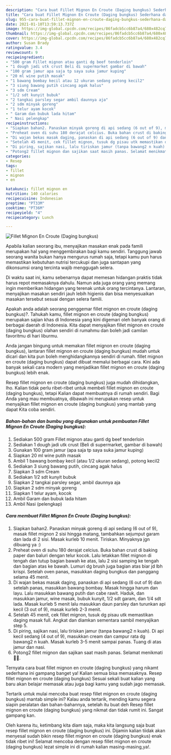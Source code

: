 ```yaml
---
description: "Cara buat Fillet Mignon En Croute (Daging bungkus) Sederhana dan Mudah Dibuat"
title: "Cara buat Fillet Mignon En Croute (Daging bungkus) Sederhana dan Mudah Dibuat"
slug: 955-cara-buat-fillet-mignon-en-croute-daging-bungkus-sederhana-dan-mudah-dibuat
date: 2021-01-10T13:59:13.737Z
image: https://img-global.cpcdn.com/recipes/86fadcb5cc6b87a4/680x482cq70/fillet-mignon-en-croute-daging-bungkus-foto-resep-utama.jpg
thumbnail: https://img-global.cpcdn.com/recipes/86fadcb5cc6b87a4/680x482cq70/fillet-mignon-en-croute-daging-bungkus-foto-resep-utama.jpg
cover: https://img-global.cpcdn.com/recipes/86fadcb5cc6b87a4/680x482cq70/fillet-mignon-en-croute-daging-bungkus-foto-resep-utama.jpg
author: Susan Brady
ratingvalue: 3.4
reviewcount: 9
recipeingredient:
- "500 gram Fillet mignon atau ganti dg beef tenderloin"
- "1 dough jadi utk crust Beli di supermarket gambar di bawah"
- "100 gram jamur apa saja tp saya suka jamur kuping"
- "20 ml wine putih masak"
- "1 bawang bombay kecil atau 12 ukuran sedang potong kecil2"
- "3 siung bawang putih cincang agak halus"
- "3 sdm Cream"
- "1/2 sdt kunyit bubuk"
- "2 tangkai parsley segar ambil daunnya aja"
- "2 sdm minyak goreng"
- "1 telur ayam kocok"
- " Garam dan bubuk lada hitam"
- " Nasi pelengkap"
recipeinstructions:
- "Siapkan bahan2. Panaskan minyak goreng di api sedang (6 out of 9), masak fillet mignon 2 sisi hingga matang, tambahkan sejumput garam dan lada di 2 sisi. Masak kurleb 10 menit. Tiriskan. Minyaknya jgn dibuang ya :)"
- "Preheat oven di suhu 180 derajat celcius. Buka bahan crust di baking paper dan baluri dengan telur kocok. Lalu letakkan fillet mignon di tengah dan tutup bagian bawah ke atas, lalu 2 sisi samping ke tengah dan bagian atas ke bawah. Lumuri dg brush juga bagian atas biar jd lbh krispi. Setelah oven panas, masukkan daging bungkus dan panggang selama 45 menit."
- "Di wajan bekas masak daging, panaskan di api sedang (6 out of 9) dan setelah panas, masukkan bawang bombay. Masak hingga harum dan layu. Lalu masukkan bawang putih dan cabe rawit. Haduk, dan masukkan jamur, wine masak, bubuk kunyit, 1/2 sdt garam, dan 1/4 sdt lada. Masak kurleb 5 menit lalu masukkan daun parsley dan turunkan api kecil (3 out of 9), masak kurleb 2-3 menit."
- "Setelah 45 menit, cek fillet mignon, tusuk dg pisau utk memastikan daging masak full. Angkat dan diamkan sementara sambil menyajikan step 5."
- "Di piring, sajikan nasi, lalu tiriskan jamur (tanpa bawang2 n kuah). Di api kecil sedang (4 out of 9), masukkan cream dan campur rata dg bawang2 n kuah. Masak kurleb 3-5 menit sampai panas. Tuang di atas jamur dan nasi."
- "Potong2 fillet mignon dan sajikan saat masih panas. Selamat menikmati 🤗🍴."
categories:
- Resep
tags:
- fillet
- mignon
- en

katakunci: fillet mignon en 
nutrition: 140 calories
recipecuisine: Indonesian
preptime: "PT33M"
cooktime: "PT36M"
recipeyield: "4"
recipecategory: Lunch

---
```



![Fillet Mignon En Croute (Daging bungkus)](https://img-global.cpcdn.com/recipes/86fadcb5cc6b87a4/680x482cq70/fillet-mignon-en-croute-daging-bungkus-foto-resep-utama.jpg)

Apabila kalian seorang ibu, menyajikan masakan enak pada famili merupakan hal yang menggembirakan bagi kamu sendiri. Tanggung jawab seorang  wanita bukan hanya mengurus rumah saja, tetapi kamu pun harus memastikan kebutuhan nutrisi tercukupi dan juga santapan yang dikonsumsi orang tercinta wajib menggugah selera.

Di waktu  saat ini, kamu sebenarnya dapat memesan hidangan praktis tidak harus repot memasaknya dahulu. Namun ada juga orang yang memang ingin memberikan hidangan yang terenak untuk orang tercintanya. Lantaran, menyajikan masakan sendiri jauh lebih higienis dan bisa menyesuaikan masakan tersebut sesuai dengan selera famili. 



Apakah anda adalah seorang penggemar fillet mignon en croute (daging bungkus)?. Tahukah kamu, fillet mignon en croute (daging bungkus) merupakan sajian khas di Indonesia yang kini digemari oleh banyak orang di berbagai daerah di Indonesia. Kita dapat menyajikan fillet mignon en croute (daging bungkus) olahan sendiri di rumahmu dan boleh jadi camilan favoritmu di hari liburmu.

Anda jangan bingung untuk memakan fillet mignon en croute (daging bungkus), lantaran fillet mignon en croute (daging bungkus) mudah untuk dicari dan kita pun boleh menghidangkannya sendiri di rumah. fillet mignon en croute (daging bungkus) dapat dibuat memalui berbagai cara. Kini ada banyak sekali cara modern yang menjadikan fillet mignon en croute (daging bungkus) lebih enak.

Resep fillet mignon en croute (daging bungkus) juga mudah dihidangkan, lho. Kalian tidak perlu ribet-ribet untuk membeli fillet mignon en croute (daging bungkus), tetapi Kalian dapat membuatnya di rumah sendiri. Bagi Anda yang mau membuatnya, dibawah ini merupakan resep untuk menyajikan fillet mignon en croute (daging bungkus) yang mantab yang dapat Kita coba sendiri.

<!--inarticleads1-->

##### Bahan-bahan dan bumbu yang digunakan untuk pembuatan Fillet Mignon En Croute (Daging bungkus):

1. Sediakan 500 gram Fillet mignon atau ganti dg beef tenderloin
1. Sediakan 1 dough jadi utk crust (Beli di supermarket, gambar di bawah)
1. Gunakan 100 gram jamur (apa saja tp saya suka jamur kuping)
1. Siapkan 20 ml wine putih masak
1. Ambil 1 bawang bombay kecil (atau 1/2 ukuran sedang), potong kecil2
1. Sediakan 3 siung bawang putih, cincang agak halus
1. Siapkan 3 sdm Cream
1. Sediakan 1/2 sdt kunyit bubuk
1. Siapkan 2 tangkai parsley segar, ambil daunnya aja
1. Siapkan 2 sdm minyak goreng
1. Siapkan 1 telur ayam, kocok
1. Ambil  Garam dan bubuk lada hitam
1. Ambil  Nasi (pelengkap)




<!--inarticleads2-->

##### Cara membuat Fillet Mignon En Croute (Daging bungkus):

1. Siapkan bahan2. Panaskan minyak goreng di api sedang (6 out of 9), masak fillet mignon 2 sisi hingga matang, tambahkan sejumput garam dan lada di 2 sisi. Masak kurleb 10 menit. Tiriskan. Minyaknya jgn dibuang ya :)
1. Preheat oven di suhu 180 derajat celcius. Buka bahan crust di baking paper dan baluri dengan telur kocok. Lalu letakkan fillet mignon di tengah dan tutup bagian bawah ke atas, lalu 2 sisi samping ke tengah dan bagian atas ke bawah. Lumuri dg brush juga bagian atas biar jd lbh krispi. Setelah oven panas, masukkan daging bungkus dan panggang selama 45 menit.
1. Di wajan bekas masak daging, panaskan di api sedang (6 out of 9) dan setelah panas, masukkan bawang bombay. Masak hingga harum dan layu. Lalu masukkan bawang putih dan cabe rawit. Haduk, dan masukkan jamur, wine masak, bubuk kunyit, 1/2 sdt garam, dan 1/4 sdt lada. Masak kurleb 5 menit lalu masukkan daun parsley dan turunkan api kecil (3 out of 9), masak kurleb 2-3 menit.
1. Setelah 45 menit, cek fillet mignon, tusuk dg pisau utk memastikan daging masak full. Angkat dan diamkan sementara sambil menyajikan step 5.
1. Di piring, sajikan nasi, lalu tiriskan jamur (tanpa bawang2 n kuah). Di api kecil sedang (4 out of 9), masukkan cream dan campur rata dg bawang2 n kuah. Masak kurleb 3-5 menit sampai panas. Tuang di atas jamur dan nasi.
1. Potong2 fillet mignon dan sajikan saat masih panas. Selamat menikmati 🤗🍴.




Ternyata cara buat fillet mignon en croute (daging bungkus) yang nikamt sederhana ini gampang banget ya! Kalian semua bisa memasaknya. Resep fillet mignon en croute (daging bungkus) Sesuai sekali buat kalian yang baru akan belajar memasak atau juga bagi kamu yang sudah jago memasak.

Tertarik untuk mulai mencoba buat resep fillet mignon en croute (daging bungkus) mantab simple ini? Kalau anda tertarik, mending kamu segera siapin peralatan dan bahan-bahannya, setelah itu buat deh Resep fillet mignon en croute (daging bungkus) yang nikmat dan tidak rumit ini. Sangat gampang kan. 

Oleh karena itu, ketimbang kita diam saja, maka kita langsung saja buat resep fillet mignon en croute (daging bungkus) ini. Dijamin kalian tiidak akan menyesal sudah bikin resep fillet mignon en croute (daging bungkus) enak tidak ribet ini! Selamat mencoba dengan resep fillet mignon en croute (daging bungkus) lezat simple ini di rumah kalian masing-masing,ya!.

